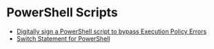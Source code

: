 # PowerShell Scripts

- [Digitally sign a PowerShell script to bypass Execution Policy Errors](https://www.darkoperator.com/blog/2013/3/5/powershell-basics-execution-policy-part-1.html)  
- [Switch Statement for PowerShell](https://kevinmarquette.github.io/2018-01-12-Powershell-switch-statement/)
